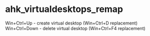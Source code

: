 # ahk_virtualdesktops_remap

Win+Ctrl+Up - create virtual desktop (Win+Ctrl+D replacement)
Win+Ctrl+Down - delete virtual desktop (Win+Ctrl+F4 replacement)
